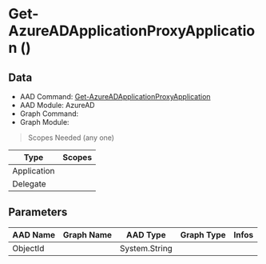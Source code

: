 # Get-AzureADApplicationProxyApplication ()

## Data

+ AAD Command: [Get-AzureADApplicationProxyApplication](https://docs.microsoft.com/en-us/powershell/module/AzureAD/Get-AzureADApplicationProxyApplication)
+ AAD Module: AzureAD
+ Graph Command: [](https://docs.microsoft.com/en-us/powershell/module//)
+ Graph Module: 

> Scopes Needed (any one)

|Type|Scopes|
|---|---|
|Application||
|Delegate||

## Parameters

|AAD Name|Graph Name|AAD Type|Graph Type|Infos|
|---|---|---|---|---|
|ObjectId||System.String|||


